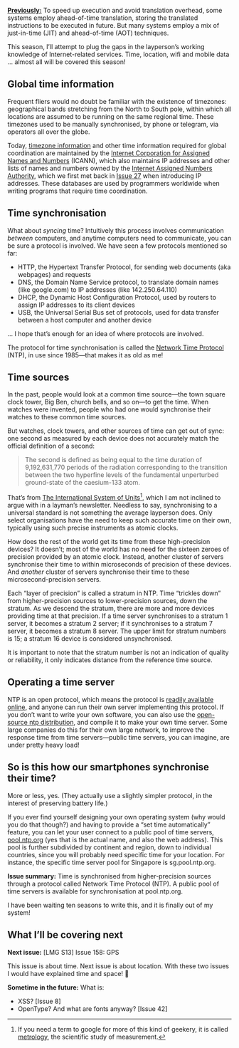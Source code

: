 [**Previously:**](https://buttondown.email/laymansguide/archive/) To speed up execution and avoid translation overhead, some systems employ ahead-of-time translation, storing the translated instructions to be executed in future. But many systems employ a mix of just-in-time (JIT) and ahead-of-time (AOT) techniques.

This season, I’ll attempt to plug the gaps in the layperson’s working knowledge of Internet-related services. Time, location, wifi and mobile data ... almost all will be covered this season!

## Global time information

Frequent fliers would no doubt be familiar with the existence of timezones: geographical bands stretching from the North to South pole, within which all locations are assumed to be running on the same regional time. These timezones used to be manually synchronised, by phone or telegram, via operators all over the globe.

Today, [timezone information](https://en.wikipedia.org/wiki/Tz_database) and other time information required for global coordination are maintained by the [Internet Corporation for Assigned Names and Numbers](https://en.wikipedia.org/wiki/ICANN) (ICANN), which also maintains IP addresses and other lists of names and numbers owned by the [Internet Assigned Numbers Authority](https://en.wikipedia.org/wiki/Internet_Assigned_Numbers_Authority), which we first met back in [Issue 27](https://buttondown.email/laymansguide/archive/lmg-s3-issue-27-what-is-an-ip-address/) when introducing IP addresses. These databases are used by programmers worldwide when writing programs that require time coordination.

## Time synchronisation

What about *syncing* time? Intuitively this process involves communication *between* computers, and anytime computers need to communicate, you can be sure a protocol is involved. We have seen a few protocols mentioned so far:

- HTTP, the Hypertext Transfer Protocol, for sending web documents (aka webpages) and requests
- DNS, the Domain Name Service protocol, to translate domain names (like google.com) to IP addresses (like 142.250.64.110)
- DHCP, the Dynamic Host Configuration Protocol, used by routers to assign IP addresses to its client devices
- USB, the Universal Serial Bus set of protocols, used for data transfer between a host computer and another device

... I hope that’s enough for an idea of where protocols are involved.

The protocol for time synchronisation is called the [Network Time Protocol](https://en.wikipedia.org/wiki/Network_Time_Protocol) (NTP), in use since 1985—that makes it as old as me!

## Time sources

In the past, people would look at a common time source—the town square clock tower, Big Ben, church bells, and so on—to get the time. When watches were invented, people who had one would synchronise their watches to these common time sources.

But watches, clock towers, and other sources of time can get out of sync: one second as measured by each device does not accurately match the official definition of a second:

> The second is defined as being equal to the time duration of 9,192,631,770 periods of the radiation corresponding to the transition between the two hyperfine levels of the fundamental unperturbed ground-state of the caesium-133 atom.

That’s from [The International System of Units](https://www.bipm.org/documents/20126/41483022/SI-Brochure-9.pdf/fcf090b2-04e6-88cc-1149-c3e029ad8232)[^1], which I am not inclined to argue with in a layman’s newsletter. Needless to say, synchronising to a universal standard is not something the average layperson does. Only select organisations have the need to keep such accurate time on their own, typically using such precise instruments as atomic clocks.

[^1]: If you need a term to google for more of this kind of geekery, it is called [metrology](https://en.wikipedia.org/wiki/Metrology), the scientific study of measurement.

How does the rest of the world get its time from these high-precision devices? It doesn’t; most of the world has no need for the sixteen zeroes of precision provided by an atomic clock. Instead, another cluster of servers synchronise their time to within microseconds of precision of these devices. And *another* cluster of servers synchronise their time to these microsecond-precision servers.

Each “layer of precision” is called a stratum in NTP. Time “trickles down” from higher-precision sources to lower-precision sources, down the stratum. As we descend the stratum, there are more and more devices providing time at that precision. If a time server synchronises to a stratum 1 server, it becomes a stratum 2 server; if it synchronises to a stratum 7 server, it becomes a stratum 8 server. The upper limit for stratum numbers is 15; a stratum 16 device is considered unsynchronised.

It is important to note that the stratum number is not an indication of quality or reliability, it only indicates distance from the reference time source.

## Operating a time server

NTP is an open protocol, which means the protocol is [readily available online](https://www.ntp.org/), and anyone can run their own server implementing this protocol. If you don’t want to write your own software, you can also use the [open-source ntp distribution](https://github.com/ntp-project/ntp), and compile it to make your own time server. Some large companies do this for their own large network, to improve the response time from time servers—public time servers, you can imagine, are under pretty heavy load!

## So is this how our smartphones synchronise their time?

More or less, yes. (They actually use a slightly simpler protocol, in the interest of preserving battery life.)

If you ever find yourself designing your own operating system (why would you do that though?) and having to provide a “set time automatically” feature, you can let your user connect to a public pool of time servers, [pool.ntp.org](https://www.pool.ntp.org/en/) (yes that is the actual name, and also the web address). This pool is further subdivided by continent and region, down to individual countries, since you will probably need specific time for your location. For instance, the specific time server pool for Singapore is sg.pool.ntp.org.

**Issue summary:** Time is synchronised from higher-precision sources through a protocol called Network Time Protocol (NTP). A public pool of time servers is available for synchronisation at pool.ntp.org.

I have been waiting ten seasons to write this, and it is finally out of my system!

## What I’ll be covering next

**Next issue:** [LMG S13] Issue 158: GPS

This issue is about time. Next issue is about location. With these two issues I would have explained time and space! 🤭

**Sometime in the future:** What is:

- XSS? [Issue 8]
- OpenType? And what are fonts anyway? [Issue 42]
